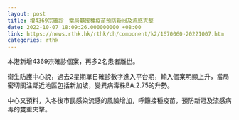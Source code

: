 ```yaml
---
layout: post
title: 增4369宗確診　當局籲接種疫苗預防新冠及流感夾擊
date: 2022-10-07 18:09:26.000000000 +08:00
link: https://news.rthk.hk/rthk/ch/component/k2/1670060-20221007.htm
categories: rthk
---
```


本港新增4369宗確診個案，再多2名患者離世。

衞生防護中心說，過去2星期單日確診數字進入平台期，輸入個案明顯上升，當局密切關注鄰近地區包括新加坡，變異病毒株BA.2.75的升勢。

中心又預料，入冬後市民感染流感的風險增加，呼籲接種疫苗，預防新冠及流感病毒的雙重夾擊。
